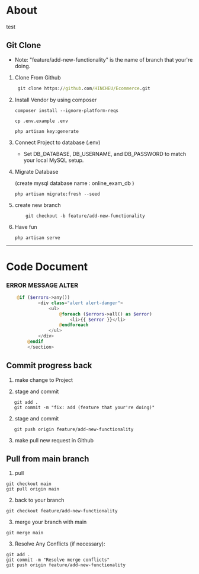 # About
<!-- 
    Online Exam System is a system that allow teacher to create exam for doing with student.
    This is laravel 10 intergrate with laravel breez 
*** -->

test


## Git Clone
 * Note: "feature/add-new-functionality" is the name of branch that your're doing.

1. Clone From Github
    ```cmd
     git clone https://github.com/HINCHEU/Ecommerce.git
    ```

    
2. Install Vendor by using composer
    ```cmd: 
    composer install --ignore-platform-reqs
    ```
    
    ```cmd: 
    cp .env.example .env
    ```
    ```cmd: 
    php artisan key:generate
    ```

3. Connect Project to database (.env)
    - Set DB_DATABASE, DB_USERNAME, and DB_PASSWORD to match your local MySQL setup.

4. Migrate Database

    (create mysql database name : online_exam_db )
    ```cmd: 
    php artisan migrate:fresh --seed
    ```
5. create new branch 
    ```cmd:
        git checkout -b feature/add-new-functionality
    ```

5. Have fun
    ```cmd: 
    php artisan serve
    ```
 ---
# Code Document   
### ERROR MESSAGE ALTER
```php
    @if ($errors->any())
            <div class="alert alert-danger">
                <ul>
                    @foreach ($errors->all() as $error)
                        <li>{{ $error }}</li>
                    @endforeach
                </ul>
            </div>
        @endif
        </section>
```

## Commit progress back

1. make change to Project

2. stage and commit 
```cmd:
   git add .
   git commit -m "fix: add (feature that your're doing)"
```

2. stage and commit 
```cmd:
   git push origin feature/add-new-functionality
```
3. make pull new request in Github

## Pull from main branch
1. pull 
```cmd;
git checkout main
git pull origin main

```
2. back to your branch
```
git checkout feature/add-new-functionality
```
3. merge your branch with main
```cmd:
git merge main
```
3. Resolve Any Conflicts (if necessary):
```cmd:
git add .
git commit -m "Resolve merge conflicts"
git push origin feature/add-new-functionality

```
